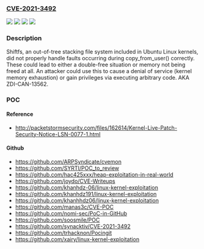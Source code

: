 ### [CVE-2021-3492](https://cve.mitre.org/cgi-bin/cvename.cgi?name=CVE-2021-3492)
![](https://img.shields.io/static/v1?label=Product&message=Linux%20kernel&color=blue)
![](https://img.shields.io/static/v1?label=Version&message=5.8%20kernel%3C%205.8.0-50.56%20&color=brighgreen)
![](https://img.shields.io/static/v1?label=Vulnerability&message=CWE-401%3A%20Missing%20Release%20of%20Memory%20after%20Effective%20Lifetime&color=brighgreen)
![](https://img.shields.io/static/v1?label=Vulnerability&message=CWE-415%3A%20Double%20Free&color=brighgreen)

### Description

Shiftfs, an out-of-tree stacking file system included in Ubuntu Linux kernels, did not properly handle faults occurring during copy_from_user() correctly. These could lead to either a double-free situation or memory not being freed at all. An attacker could use this to cause a denial of service (kernel memory exhaustion) or gain privileges via executing arbitrary code. AKA ZDI-CAN-13562.

### POC

#### Reference
- http://packetstormsecurity.com/files/162614/Kernel-Live-Patch-Security-Notice-LSN-0077-1.html

#### Github
- https://github.com/ARPSyndicate/cvemon
- https://github.com/SYRTI/POC_to_review
- https://github.com/hac425xxx/heap-exploitation-in-real-world
- https://github.com/joydo/CVE-Writeups
- https://github.com/khanhdz-06/linux-kernel-exploitation
- https://github.com/khanhdz191/linux-kernel-exploitation
- https://github.com/khanhhdz06/linux-kernel-exploitation
- https://github.com/manas3c/CVE-POC
- https://github.com/nomi-sec/PoC-in-GitHub
- https://github.com/soosmile/POC
- https://github.com/synacktiv/CVE-2021-3492
- https://github.com/trhacknon/Pocingit
- https://github.com/xairy/linux-kernel-exploitation

